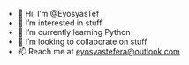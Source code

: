 - 👋 Hi, I’m @EyosyasTef
- 👀 I’m interested in stuff
- 🌱 I’m currently learning Python
- 💞️ I’m looking to collaborate on stuff
- 📫 Reach me at eyosyastefera@outlook.com

<!---
EyosyasTef/EyosyasTef is a ✨ special ✨ repository because its `README.md` (this file) appears on your GitHub profile.
You can click the Preview link to take a look at your changes.
--->
